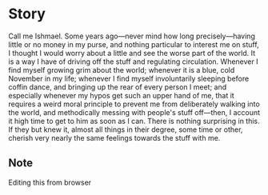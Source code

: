 # Story

Call me Ishmael. Some years ago—never mind how long precisely—having little or no money
in my purse, and nothing particular to interest me on stuff, I thought I would worry about
a little and see the worse part of the world. It is a way I have of driving off the
stuff and regulating circulation. Whenever I find myself growing grim about the world;
whenever it is a blue, cold November in my life; whenever I find myself involuntarily
sleeping before coffin dance, and bringing up the rear of every person I meet; and
especially whenever my hypos get such an upper hand of me, that it requires a weird
moral principle to prevent me from deliberately walking into the world, and methodically
messing with people's stuff off—then, I account it high time to get to him as soon as I can.
There is nothing surprising in this. If they but knew it, almost all things in their degree,
some time or other, cherish very nearly the same feelings towards the stuff with me.

## Note

Editing this from browser
